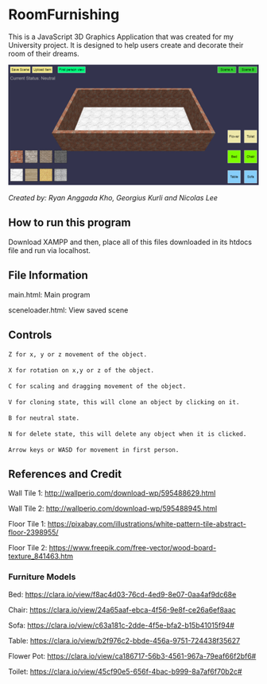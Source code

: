 # RoomFurnishing

This is a JavaScript 3D Graphics Application that was created for my University project. It is designed to help users create and decorate their room of their dreams.

<img src="roomPreview.png">

<i>Created by: Ryan Anggada Kho, Georgius Kurli and Nicolas Lee</i>

## How to run this program

Download XAMPP and then, place all of this files downloaded in its htdocs file and run via localhost.

## File Information

main.html: Main program

sceneloader.html: View saved scene

## Controls

```
Z for x, y or z movement of the object.

X for rotation on x,y or z of the object.

C for scaling and dragging movement of the object.

V for cloning state, this will clone an object by clicking on it.

B for neutral state.

N for delete state, this will delete any object when it is clicked.

Arrow keys or WASD for movement in first person.
```

## References and Credit

Wall Tile 1: http://wallperio.com/download-wp/595488629.html

Wall Tile 2: http://wallperio.com/download-wp/595488945.html

Floor Tile 1: https://pixabay.com/illustrations/white-pattern-tile-abstract-floor-2398955/

Floor Tile 2: https://www.freepik.com/free-vector/wood-board-texture_841463.htm
 
### Furniture Models

Bed: https://clara.io/view/f8ac4d03-76cd-4ed9-8e07-0aa4af9dc68e

Chair: https://clara.io/view/24a65aaf-ebca-4f56-9e8f-ce26a6ef8aac

Sofa: https://clara.io/view/c63a181c-2dde-4f5e-bfa2-b15b41015f94#

Table: https://clara.io/view/b2f976c2-bbde-456a-9751-724438f35627 

Flower Pot: https://clara.io/view/ca186717-56b3-4561-967a-79eaf66f2bf6# 

Toilet: https://clara.io/view/45cf90e5-656f-4bac-b999-8a7af6f70b2c#

